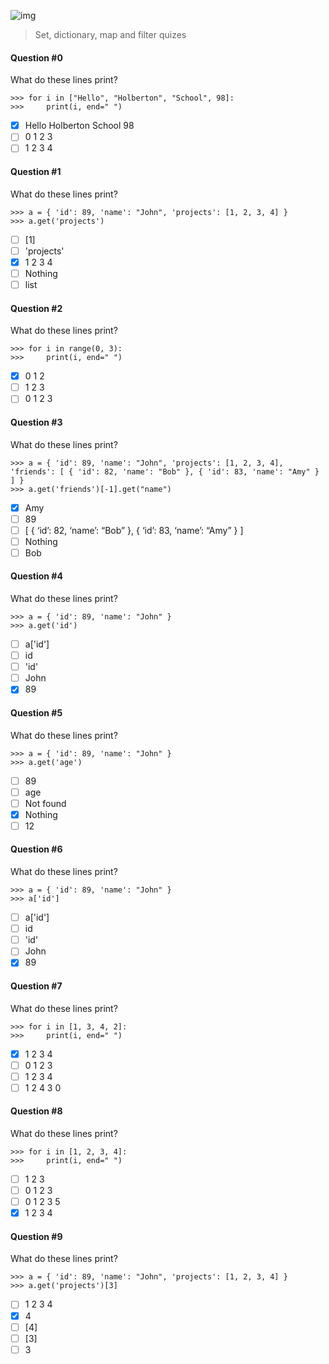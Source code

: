 ![img](https://assets.imaginablefutures.com/media/images/ALX_Logo.max-200x150.png)
>  Set, dictionary, map and filter quizes 

#### Question #0
What do these lines print?
```
>>> for i in ["Hello", "Holberton", "School", 98]:
>>>     print(i, end=" ")
```
* [X] Hello Holberton School 98
* [ ] 0 1 2 3
* [ ] 1 2 3 4 

#### Question #1
What do these lines print?
```
>>> a = { 'id': 89, 'name': "John", 'projects': [1, 2, 3, 4] }
>>> a.get('projects')
```
* [ ] [1]
* [ ] 'projects'
* [X] 1 2 3 4 
* [ ] Nothing
* [ ] list

#### Question #2
What do these lines print?
```
>>> for i in range(0, 3):
>>>     print(i, end=" ")
```
* [X] 0 1 2 
* [ ] 1 2 3 
* [ ] 0 1 2 3

#### Question #3
What do these lines print?
```
>>> a = { 'id': 89, 'name': "John", 'projects': [1, 2, 3, 4], 'friends': [ { 'id': 82, 'name': "Bob" }, { 'id': 83, 'name': "Amy" } ] }
>>> a.get('friends')[-1].get("name")
```
* [X] Amy
* [ ] 89
* [ ] [ { ‘id’: 82, ‘name’: “Bob” }, { ‘id’: 83, ‘name’: “Amy” } ]
* [ ] Nothing
* [ ] Bob

#### Question #4
What do these lines print?
```
>>> a = { 'id': 89, 'name': "John" }
>>> a.get('id')
```
* [ ] a['id']
* [ ] id
* [ ] 'id'
* [ ] John
* [X] 89

#### Question #5
What do these lines print?
```
>>> a = { 'id': 89, 'name': "John" }
>>> a.get('age')
```
* [ ] 89
* [ ] age
* [ ] Not found
* [X] Nothing
* [ ] 12

#### Question #6
What do these lines print?
```
>>> a = { 'id': 89, 'name': "John" }
>>> a['id']
```
* [ ] a['id']
* [ ] id
* [ ] 'id'
* [ ] John
* [X] 89

#### Question #7
What do these lines print?
```
>>> for i in [1, 3, 4, 2]:
>>>     print(i, end=" ")
```
* [X] 1 2 3 4 
* [ ] 0 1 2 3
* [ ] 1 2 3 4
* [ ] 1 2 4 3 0 

#### Question #8
What do these lines print?
```
>>> for i in [1, 2, 3, 4]:
>>>     print(i, end=" ")
```
* [ ] 1 2 3 
* [ ] 0 1 2 3
* [ ] 0 1 2 3 5 
* [X] 1 2 3 4

#### Question #9
What do these lines print?
```
>>> a = { 'id': 89, 'name': "John", 'projects': [1, 2, 3, 4] }
>>> a.get('projects')[3]
```
* [ ] 1 2 3 4
* [X] 4
* [ ] [4]
* [ ] [3]
* [ ] 3
